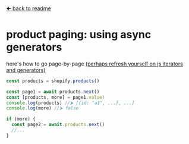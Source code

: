
[🠈 back to readme](../readme.md)

# product paging: using async generators

here's how to go page-by-page [(perhaps refresh yourself on js iterators and generators)](https://developer.mozilla.org/en-US/docs/Web/JavaScript/Guide/Iterators_and_Generators)

```ts
const products = shopify.products()

const page1 = await products.next()
const [products, more] = page1.value!
console.log(products) //⮞ [{id: "a1", ...}, ...]
console.log(more) //⮞ false

if (more) {
  const page2 = await.products.next()
  //...
}
```
